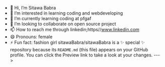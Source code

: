 - 👋 Hi, I’m Sitawa Babra
- 👀 I’m interested in learning coding and webdeveloping
- 🌱 I’m currently learning coding at pfgaf
- 💞️ I’m looking to collaborate on open source project
- 📫 How to reach me  through linkedin;https//www.linkedin.com
- 😄 Pronouns: female
- ⚡ Fun fact: fashion girl
sitawaBabra/sitawaBabra is a ✨ special ✨ repository because its `README.md` (this file) appears on your GitHub profile.
You can click the Preview link to take a look at your changes.
--->
